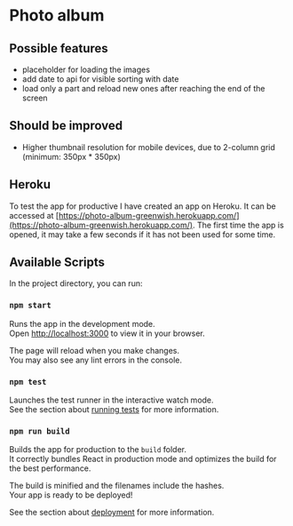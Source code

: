 # Photo album

## Possible features

- placeholder for loading the images
- add date to api for visible sorting with date
- load only a part and reload new ones after reaching the end of the screen

## Should be improved

- Higher thumbnail resolution for mobile devices, due to 2-column grid (minimum: 350px * 350px)

## Heroku

To test the app for productive I have created an app on Heroku. It can be accessed at [https://photo-album-greenwish.herokuapp.com/](https://photo-album-greenwish.herokuapp.com/). The first time the app is opened, it may take a few seconds if it has not been used for some time.

## Available Scripts

In the project directory, you can run:

### `npm start`

Runs the app in the development mode.\
Open [http://localhost:3000](http://localhost:3000) to view it in your browser.

The page will reload when you make changes.\
You may also see any lint errors in the console.

### `npm test`

Launches the test runner in the interactive watch mode.\
See the section about [running tests](https://facebook.github.io/create-react-app/docs/running-tests) for more information.

### `npm run build`

Builds the app for production to the `build` folder.\
It correctly bundles React in production mode and optimizes the build for the best performance.

The build is minified and the filenames include the hashes.\
Your app is ready to be deployed!

See the section about [deployment](https://facebook.github.io/create-react-app/docs/deployment) for more information.
